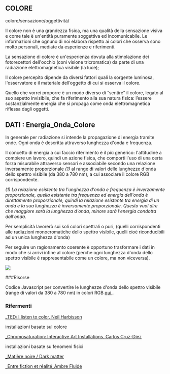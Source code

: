 ## COLORE

colore/sensazione/oggettività/

Il colore non è una grandezza fisica, ma una qualità della sensazione visiva e come tale è un'entità puramente soggettiva 
ed incomunicabile. Le informazioni che ognuno di noi elabora rispetto ai colori che osserva sono molto personali, mediate 
da esperienze e riferimenti.

La sensazione di colore è un'esperienza dovuta alla stimolazione dei fotorecettori dell'occhio (coni visione tricromatica) 
da parte di una radiazione elettromagnetica visibile (la luce); 

Il colore percepito dipende da diversi fattori quali la sorgente luminosa, l'osservatore e il materiale dell’oggetto di cui si 
osserva il colore.


Quello che vorrei proporre è un modo diverso di “sentire” il colore, legato al suo aspetto invisibile, che fa riferimento 
alla sua natura fisica: l’essere sostanzialmente energia che si propaga come onda elettromagnetica riflessa dagli oggetti.





## DATI : Energia_Onda_Colore

In generale per radiazione si intende la propagazione di energia tramite onde. Ogni onda è descritta attraverso lunghezza d'onda e frequenza.

Il concetto di energia a cui faccio riferimento è il più generico: l'attitudine a compiere un lavoro, quindi un azione fisica, che comporti l'uso di una certa forza misurabile attraverso sensori e associabile secondo una relazione inversamente proporzionale _(1)_ al range di valori delle lunghezze d'onda dello spettro visibile (da 380 a 780 nm), a cui associare il colore RGB corrispondente.

_(1) La relazione esistente tra l'unghezza d'onda e frequenza è inverzamente proporzionale, quella esistente tra frequenza ed energia dell'onda è direttamente proporzionale, quindi la relazione esistente tra energia di un onda e la sua lunghezza è inversamente proporzionale. Questo vuol dire che maggiore sarà la lunghezza d'onda, minore sarà l'energia condotta dall'onda._

Per semplicità lavorerò sui soli colori spettrali o puri, (quelli corrispondenti alle radiazioni monocromatiche dello spettro visibile, quelli cioè riconducibili ad un unica lunghezza d'onda)

Per seguire un ragionamento coerente è opportuno trasformare i dati in modo che si arrivi infine al colore (perche ogni lunghezza d'onda dello spettro visibile è rappresentabile come un colore, ma non viceversa).

![](http://i.imgur.com/Vzf0oLg.jpg?1)

###Risorse

Codice Javascript per convertire le lunghezze d'onda dello spettro visibile (range di valori da 380 a 780 nm) in colori RGB [qui ](http://scienceprimer.com/javascript-code-convert-light-wavelength-color). 


### Rifermenti
[_TED: I listen to color, Neil Harbisson ](https://www.ted.com/talks/neil_harbisson_i_listen_to_color)


installazioni basate sul colore


[_Chromosaturation: Interactive Art Installations, Carlos Cruz-Diez](http://theinspirationgrid.com/chromosaturation-interactive-art-installations-by-carlos-cruz-diez/)


installazioni basate su fenomeni fisici


[_Matière noire / Dark matter ](http://www.scenocosme.com/matiere_noire_en.htm#1)


[_Entre fiction et réalité_Ambre Fluide ](http://www.scenocosme.com/fiction_realite_en.htm)






